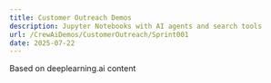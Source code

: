 ```yaml
---
title: Customer Outreach Demos
description: Jupyter Notebooks with AI agents and search tools
url: /CrewAiDemos/CustomerOutreach/Sprint001
date: 2025-07-22
---
```


Based on deeplearning.ai content
